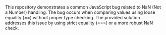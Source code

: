 This repository demonstrates a common JavaScript bug related to NaN (Not a Number) handling. The bug occurs when comparing values using loose equality (==) without proper type checking.  The provided solution addresses this issue by using strict equality (===) or a more robust NaN check.